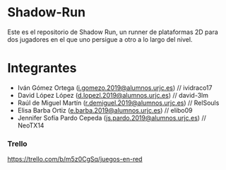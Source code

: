 # Shadow-Run
Este es el repositorio de Shadow Run, un runner de plataformas 2D para dos jugadores en el que uno persigue a otro a lo largo del nivel.
# Integrantes
- Iván Gómez Ortega (i.gomezo.2019@alumnos.urjc.es) // ividraco17
- David López López (d.lopezl.2019@alumnos.urjc.es) //  david-3lm
- Raúl de Miguel Martín (r.demiguel.2019@alumnos.urjc.es) // RelSouls
- Elisa Barba Ortiz (e.barba.2019@alumnos.urjc.es) // elibo09
- Jennifer Sofía Pardo Cepeda (js.pardo.2019@alumnos.urjc.es) // NeoTX14
### Trello
https://trello.com/b/m5z0CgSq/juegos-en-red
